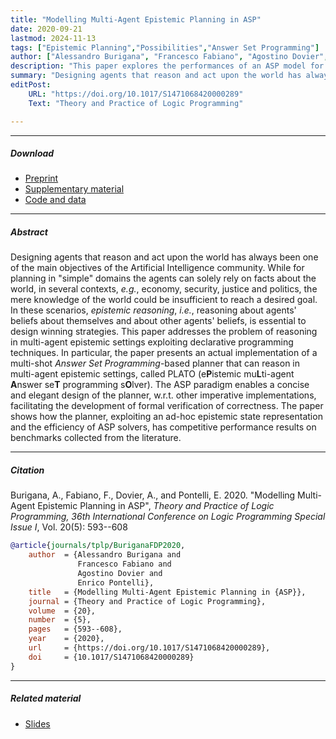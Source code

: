 ```yaml
---
title: "Modelling Multi-Agent Epistemic Planning in ASP"
date: 2020-09-21
lastmod: 2024-11-13
tags: ["Epistemic Planning","Possibilities","Answer Set Programming"]
author: ["Alessandro Burigana", "Francesco Fabiano", "Agostino Dovier", "Enrico Pontelli"]
description: "This paper explores the performances of an ASP model for epistemic planning called PLATO. ICLP, TPLP 2020." 
summary: "Designing agents that reason and act upon the world has always been one of the main objectives of the Artificial Intelligence community. While for planning in \"simple\" domains the agents can solely rely on facts about the world, in several contexts, *e.g.*, economy, security, justice and politics, the mere knowledge of the world could be insufficient to reach a desired goal. In these scenarios, *epistemic reasoning*, *i.e.*, reasoning about agents' beliefs about themselves and about other agents' beliefs, is essential to design winning strategies. This paper addresses the problem of reasoning in multi-agent epistemic settings exploiting declarative programming techniques. In particular, the paper presents an actual implementation of a multi-shot *Answer Set Programming*-based planner that can reason in multi-agent epistemic settings, called PLATO (e**P**istemic mu**L**ti-agent **A**nswer se**T** programming s**O**lver). The ASP paradigm enables a concise and elegant design of the planner, w.r.t. other imperative implementations, facilitating the development of formal verification of correctness. The paper shows how the planner, exploiting an ad-hoc epistemic state representation and the efficiency of ASP solvers, has competitive performance results on benchmarks collected from the literature." 
editPost:
    URL: "https://doi.org/10.1017/S1471068420000289"
    Text: "Theory and Practice of Logic Programming"

---
```


---

##### Download

+ [Preprint](https://arxiv.org/abs/2008.03007)
+ [Supplementary material](supplementary.pdf)
+ [Code and data](https://github.com/a-burigana/PLATO)

---

##### Abstract

Designing agents that reason and act upon the world has always been one of the main objectives of the Artificial Intelligence community. While for planning in "simple" domains the agents can solely rely on facts about the world, in several contexts, *e.g.*, economy, security, justice and politics, the mere knowledge of the world could be insufficient to reach a desired goal. In these scenarios, *epistemic reasoning*, *i.e.*, reasoning about agents' beliefs about themselves and about other agents' beliefs, is essential to design winning strategies. This paper addresses the problem of reasoning in multi-agent epistemic settings exploiting declarative programming techniques. In particular, the paper presents an actual implementation of a multi-shot *Answer Set Programming*-based planner that can reason in multi-agent epistemic settings, called PLATO (e**P**istemic mu**L**ti-agent **A**nswer se**T** programming s**O**lver). The ASP paradigm enables a concise and elegant design of the planner, w.r.t. other imperative implementations, facilitating the development of formal verification of correctness. The paper shows how the planner, exploiting an ad-hoc epistemic state representation and the efficiency of ASP solvers, has competitive performance results on benchmarks collected from the literature.

---

##### Citation

Burigana, A., Fabiano, F., Dovier, A., and Pontelli, E. 2020. "Modelling Multi-Agent Epistemic Planning in ASP", *Theory and Practice of Logic Programming, 36th International Conference on Logic Programming Special Issue I*, Vol. 20(5): 593--608

```BibTeX
@article{journals/tplp/BuriganaFDP2020,
    author  = {Alessandro Burigana and
               Francesco Fabiano and
               Agostino Dovier and
               Enrico Pontelli},
    title   = {Modelling Multi-Agent Epistemic Planning in {ASP}},
    journal = {Theory and Practice of Logic Programming},
    volume  = {20},
    number  = {5},
    pages   = {593--608},
    year    = {2020},
    url     = {https://doi.org/10.1017/S1471068420000289},
    doi     = {10.1017/S1471068420000289}
}
```

---

##### Related material

+ [Slides](slides.pdf)
